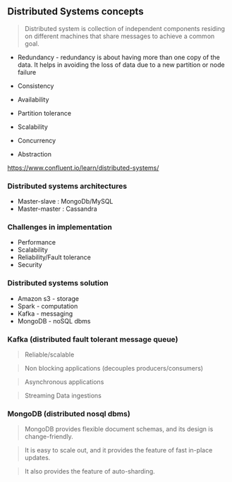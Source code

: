 ## Distributed Systems concepts

> Distributed system is collection of independent components residing on different machines that share messages to achieve a common goal.

* Redundancy - redundancy is about having more than one copy of the data. It helps in avoiding the loss of data due to a new partition or node failure

* Consistency
* Availability
* Partition tolerance
* Scalability
* Concurrency
* Abstraction

https://www.confluent.io/learn/distributed-systems/

### Distributed systems architectures

* Master-slave : MongoDb/MySQL
* Master-master : Cassandra

### Challenges in implementation

* Performance
* Scalability
* Reliability/Fault tolerance
* Security

### Distributed systems solution

* Amazon s3 - storage
* Spark - computation
* Kafka - messaging
* MongoDB - noSQL dbms



### Kafka (distributed fault tolerant message queue)

> Reliable/scalable

> Non blocking applications (decouples producers/consumers)

> Asynchronous applications 

> Streaming Data ingestions 
 

### MongoDB (distributed nosql dbms)

> MongoDB provides flexible document schemas, and its design is change-friendly.

>  It is easy to scale out, and it provides the feature of fast in-place updates.

>   It also provides the feature of auto-sharding.



